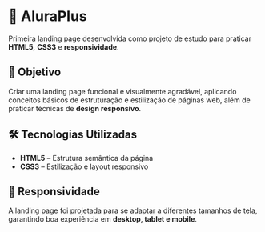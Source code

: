 # 🌟 AluraPlus

Primeira landing page desenvolvida como projeto de estudo para praticar **HTML5**, **CSS3** e **responsividade**.

## 📌 Objetivo

Criar uma landing page funcional e visualmente agradável, aplicando conceitos básicos de estruturação e estilização de páginas web, além de praticar técnicas de **design responsivo**.

## 🛠️ Tecnologias Utilizadas

- **HTML5** – Estrutura semântica da página  
- **CSS3** – Estilização e layout responsivo  

## 📱 Responsividade

A landing page foi projetada para se adaptar a diferentes tamanhos de tela, garantindo boa experiência em **desktop, tablet e mobile**.
